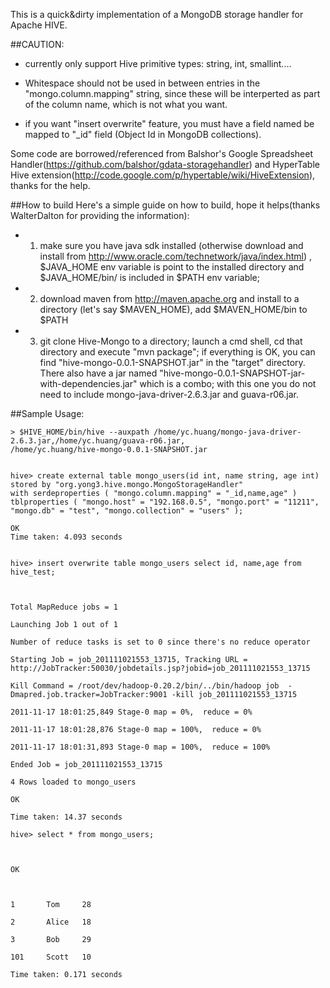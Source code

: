 This is a quick&dirty implementation of a MongoDB storage handler for Apache HIVE.

##CAUTION:

* currently only support Hive primitive types: string, int, smallint....

* Whitespace should not be used in between entries in the "mongo.column.mapping" string, since these will be interperted as part of the column name, which is not what you want.

* if you want "insert overwrite" feature, you must have a field named be mapped to "_id" field (Object Id in MongoDB collections).

Some code are borrowed/referenced from Balshor's Google Spreadsheet Handler(https://github.com/balshor/gdata-storagehandler) and HyperTable Hive extension(http://code.google.com/p/hypertable/wiki/HiveExtension), thanks for the help.

##How to build
Here's a simple guide on how to build, hope it helps(thanks WalterDalton for providing the information): 
* 1. make sure you have java sdk installed (otherwise download and install from http://www.oracle.com/technetwork/java/index.html) , $JAVA_HOME env variable is point to the installed directory and $JAVA_HOME/bin/ is included in $PATH env variable; 
* 2. download maven from http://maven.apache.org and install to a directory (let's say $MAVEN_HOME), add $MAVEN_HOME/bin to $PATH 
* 3. git clone Hive-Mongo to a directory; launch a cmd shell, cd that directory and execute "mvn package"; if everything is OK, you can find "hive-mongo-0.0.1-SNAPSHOT.jar" in the "target" directory. There also have a jar named "hive-mongo-0.0.1-SNAPSHOT-jar-with-dependencies.jar" which is a combo; with this one you do not need to include mongo-java-driver-2.6.3.jar and guava-r06.jar.

##Sample Usage:

    > $HIVE_HOME/bin/hive --auxpath /home/yc.huang/mongo-java-driver-2.6.3.jar,/home/yc.huang/guava-r06.jar,  
    /home/yc.huang/hive-mongo-0.0.1-SNAPSHOT.jar


    hive> create external table mongo_users(id int, name string, age int)  
    stored by "org.yong3.hive.mongo.MongoStorageHandler"  
    with serdeproperties ( "mongo.column.mapping" = "_id,name,age" )  
    tblproperties ( "mongo.host" = "192.168.0.5", "mongo.port" = "11211",  
    "mongo.db" = "test", "mongo.collection" = "users" );

    OK
    Time taken: 4.093 seconds


    hive> insert overwrite table mongo_users select id, name,age from hive_test;

    

    Total MapReduce jobs = 1

    Launching Job 1 out of 1

    Number of reduce tasks is set to 0 since there's no reduce operator

    Starting Job = job_201111021553_13715, Tracking URL = http://JobTracker:50030/jobdetails.jsp?jobid=job_201111021553_13715

    Kill Command = /root/dev/hadoop-0.20.2/bin/../bin/hadoop job  -Dmapred.job.tracker=JobTracker:9001 -kill job_201111021553_13715

    2011-11-17 18:01:25,849 Stage-0 map = 0%,  reduce = 0%

    2011-11-17 18:01:28,876 Stage-0 map = 100%,  reduce = 0%

    2011-11-17 18:01:31,893 Stage-0 map = 100%,  reduce = 100%

    Ended Job = job_201111021553_13715

    4 Rows loaded to mongo_users

    OK

    Time taken: 14.37 seconds

    hive> select * from mongo_users;

    

    OK

    

    1       Tom     28

    2       Alice   18

    3       Bob     29

    101     Scott   10

    Time taken: 0.171 seconds

    
